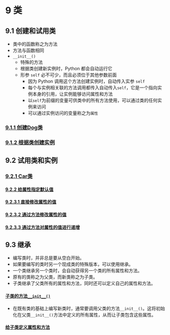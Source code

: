 # 9 类

## 9.1 创建和试用类

- 类中的函数称之为方法
- 方法与函数相同
- `__init__()`
    - 特殊的方法
    - 根据类创建新实例时，Python 都会自动运行它
    - 形参 `self` 必不可少，而且必须位于其他参数前面
        - 因为 Python 调用这个方法创建实例时，自动传入实参 `self`
        - 每个与实例相关联的方法调用都传入自动传入`self`，它是一个指向实例本身的引用，让实例能够访问属性和方法
        - 以`self`为前缀的变量可供类中的所有方法使用，可以通过类的任何实例来访问
        - 可以通过实例访问的变量称之为`属性`

### [9.1.1 创建Dog类](./dog.py)

### [9.1.2 根据类创建实例](./dog_import.py)

## 9.2 试用类和实例

### [9.2.1 Car类](./car_import.py)

#### [9.2.2 给属性指定默认值](./car_default_value_import.py)

#### [9.2.3.1 直接修改属性的值](./car_default_value_import.py)

#### [9.2.3.2 通过方法修改属性的值](./car_default_value_import.py)

#### [9.2.3.3 通过方法对属性的值进行递增](./car_default_value_import.py)

## 9.3 继承

- 编写类时，并非总是要从空白开始。
- 如果要编写的类时另一个现成类的特殊版本，可以使用继承。
- 一个类继承另一个类时，会自动获得另一个类的所有属性和方法。
- 原有的类称之为父类，而新类称之为子类。
- 子类继承了父类所有的属性和方法，同时还可以定义自己的属性和方法。

#### [子类的方法`__init__()`](./electric_car.py)

- 在既有类的基础上编写新类时，通常要调用父类的方法`__init__()`。这将初始化在父类`__init__()`方法中定义的所有属性，从而让子类包含这些属性。

#### [给子类定义属性和方法](./electric_car_attribute.py)
